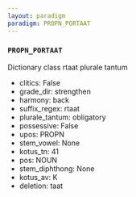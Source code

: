 ```yaml
---
layout: paradigm
paradigm: PROPN_PORTAAT
---
```

### ` PROPN_PORTAAT `

Dictionary class rtaat plurale tantum
* clitics: False
* grade_dir: strengthen
* harmony: back
* suffix_regex: rtaat
* plurale_tantum: obligatory
* possessive: False
* upos: PROPN
* stem_vowel: None
* kotus_tn: 41
* pos: NOUN
* stem_diphthong: None
* kotus_av: K
* deletion: taat
